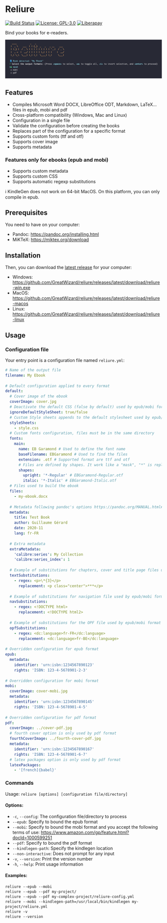 # Reliure

[![Build Status](https://github.com/GreatWizard/reliure/actions/workflows/test.yml/badge.svg)](https://github.com/GreatWizard/reliure/actions?query=workflow%3Atest)
[![License: GPL-3.0](https://img.shields.io/github/license/GreatWizard/reliure)](https://github.com/GreatWizard/reliure/blob/master/LICENSE.md)
[![Liberapay](http://img.shields.io/liberapay/patrons/GreatWizard.svg?logo=liberapay)](https://liberapay.com/GreatWizard/)

Bind your books for e-readers.

![Screenshot of Reliure running in a terminal](https://raw.githubusercontent.com/GreatWizard/reliure/master/reliure-screenshot.png)

## Features

- Compiles Microsoft Word DOCX, LibreOffice ODT, Markdown, LaTeX... files in epub, mobi and pdf
- Cross-platform compatibility (Windows, Mac and Linux)
- Configuration in a single file
- Validate the configuration before creating the books
- Replaces part of the configuration for a specific format
- Supports custom fonts (ttf and otf)
- Supports cover image
- Supports metadata

### Features only for ebooks (epub and mobi)

- Supports custom metadata
- Supports custom CSS
- Supports automatic regexp substitutions

ℹ️ KindleGen does not work on 64-bit MacOS. On this platform, you can only compile in epub.

## Prerequisites

You need to have on your computer:

- Pandoc: https://pandoc.org/installing.html
- MiKTeX: https://miktex.org/download

## Installation

Then, you can download the [latest release](https://github.com/GreatWizard/reliure/releases/latest) for your computer:

- Windows: https://github.com/GreatWizard/reliure/releases/latest/download/reliure-win.exe
- MacOS: https://github.com/GreatWizard/reliure/releases/latest/download/reliure-macos
- Linux: https://github.com/GreatWizard/reliure/releases/latest/download/reliure-linux

## Usage

### Configuration file

Your entry point is a configuration file named `reliure.yml`:

```yaml
# Name of the output file
filename: My Ebook

# Default configuration applied to every format
default:
  # Cover image of the ebook
  coverImage: cover.jpg
  # Deactivate the default CSS (false by default) used by epub/mobi format
  ignoreDefaultStyleSheet: true/false
  # Custom Style sheets appends to the default stylesheet used by epub/mobi format
  styleSheets:
    - style.css
  # Custom fonts configuration, files must be in the same directory
  fonts:
    main:
      name: EB Garamond # Used to define the font name
      baseFilename: EBGaramond # Used to find the files
      extension: .otf # Supported format are ttf and otf
      # Files are defined by shapes. It work like a "mask", "*" is replaced by the base filename of the font
      shapes:
        upright: '*-Regular' # EBGaramond-Regular.otf
        italic: '*-Italic' # EBGaramond-Italic.otf
  # Files used to build the ebook
  files:
    - my-ebook.docx

  # Metadata following pandoc's options https://pandoc.org/MANUAL.html#epub-metadata
  metadata:
    title: Test Book
    author: Guillaume Gérard
    date: 2020-11
    lang: fr-FR

  # Extra metadata
  extraMetadata:
    'calibre:series': My Collection
    'calibre:series_index': 1

  # Example of substitutions for chapters, cover and title page files used by epub/mobi format
  textSubstitutions:
    - regex: <p>\*{3}</p>
      replacement: <p class="center">***</p>

  # Example of substitutions for navigation file used by epub/mobi format
  navSubstitutions:
    - regex: <!DOCTYPE html>
      replacement: <!DOCTYPE html2>

  # Example of substitutions for the OPF file used by epub/mobi format
  opfSubstitutions:
    - regex: <dc:language>fr-FR</dc:language>
      replacement: <dc:language>fr-BE</dc:language>

# Overridden configuration for epub format
epub:
  metadata:
    identifier: 'urn:isbn:1234567890123'
    rights: 'ISBN: 123-4-5678901-2-3'

# Overridden configuration for mobi format
mobi:
  coverImage: cover-mobi.jpg
  metadata:
    identifier: 'urn:isbn:1234567890145'
    rights: 'ISBN: 123-4-5678901-4-5'

# Overridden configuration for pdf format
pdf:
  coverImage: ../cover-pdf.jpg
  # fourth cover option is only used by pdf format
  fourthCoverImage: ../fourth-cover-pdf.jpg
  metadata:
    identifier: 'urn:isbn:1234567890167'
    rights: 'ISBN: 123-4-5678901-6-7'
  # latex packages option is only used by pdf format
  latexPackages:
    - '[french]{babel}'
```

### Commands

Usage: `reliure [options] [configuration file/directory]`

#### Options:

- `-c`, `--config`: The configuration file/directory to process
- `--epub`: Specify to bound the epub format
- `--mobi`: Specify to bound the mobi format and you accept the following terms of use: https://www.amazon.com/gp/feature.html?docId=1000599251
- `--pdf`: Specify to bound the pdf format
- `--kindlegen-path`: Specify the kindlegen location
- `--non-interactive`: Does not prompt for any input
- `-v`, `--version`: Print the version number
- `-h`, `--help`: Print usage information

#### Examples:

```shell
reliure --epub --mobi
reliure --epub --pdf my-project/
reliure --epub --pdf my-complex-project/reliure-config.yml
reliure --mobi --kindlegen-path=/usr/local/bin/kindlegen my-project/reliure.yml
reliure -v
reliure --version
```
